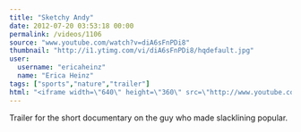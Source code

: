 ```yaml
---
title: "Sketchy Andy"
date: 2012-07-20 03:53:18 00:00
permalink: /videos/1106
source: "www.youtube.com/watch?v=diA6sFnPDi8"
thumbnail: "http://i1.ytimg.com/vi/diA6sFnPDi8/hqdefault.jpg"
user:
  username: "ericaheinz"
  name: "Erica Heinz"
tags: ["sports","nature","trailer"]
html: "<iframe width=\"640\" height=\"360\" src=\"http://www.youtube.com/embed/diA6sFnPDi8?wmode=transparent&fs=1&feature=oembed\" frameborder=\"0\" allowfullscreen></iframe>"
---
```


Trailer for the short documentary on the guy who made slacklining popular.